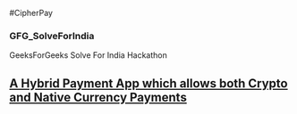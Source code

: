#CipherPay
### GFG_SolveForIndia

GeeksForGeeks Solve For India Hackathon
## <ins>A Hybrid Payment App which allows both Crypto and Native Currency Payments</ins>
